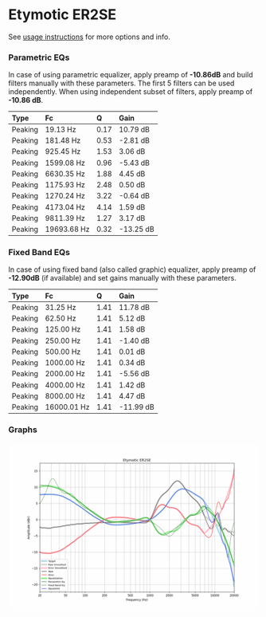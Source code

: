 # Etymotic ER2SE
See [usage instructions](https://github.com/jaakkopasanen/AutoEq#usage) for more options and info.

### Parametric EQs
In case of using parametric equalizer, apply preamp of **-10.86dB** and build filters manually
with these parameters. The first 5 filters can be used independently.
When using independent subset of filters, apply preamp of **-10.86 dB**.

| Type    | Fc          |    Q | Gain      |
|:--------|:------------|:-----|:----------|
| Peaking | 19.13 Hz    | 0.17 | 10.79 dB  |
| Peaking | 181.48 Hz   | 0.53 | -2.81 dB  |
| Peaking | 925.45 Hz   | 1.53 | 3.06 dB   |
| Peaking | 1599.08 Hz  | 0.96 | -5.43 dB  |
| Peaking | 6630.35 Hz  | 1.88 | 4.45 dB   |
| Peaking | 1175.93 Hz  | 2.48 | 0.50 dB   |
| Peaking | 1270.24 Hz  | 3.22 | -0.64 dB  |
| Peaking | 4173.04 Hz  | 4.14 | 1.59 dB   |
| Peaking | 9811.39 Hz  | 1.27 | 3.17 dB   |
| Peaking | 19693.68 Hz | 0.32 | -13.25 dB |

### Fixed Band EQs
In case of using fixed band (also called graphic) equalizer, apply preamp of **-12.90dB**
(if available) and set gains manually with these parameters.

| Type    | Fc          |    Q | Gain      |
|:--------|:------------|:-----|:----------|
| Peaking | 31.25 Hz    | 1.41 | 11.78 dB  |
| Peaking | 62.50 Hz    | 1.41 | 5.12 dB   |
| Peaking | 125.00 Hz   | 1.41 | 1.58 dB   |
| Peaking | 250.00 Hz   | 1.41 | -1.40 dB  |
| Peaking | 500.00 Hz   | 1.41 | 0.01 dB   |
| Peaking | 1000.00 Hz  | 1.41 | 0.34 dB   |
| Peaking | 2000.00 Hz  | 1.41 | -5.56 dB  |
| Peaking | 4000.00 Hz  | 1.41 | 1.42 dB   |
| Peaking | 8000.00 Hz  | 1.41 | 4.47 dB   |
| Peaking | 16000.01 Hz | 1.41 | -11.99 dB |

### Graphs
![](./Etymotic%20ER2SE.png)